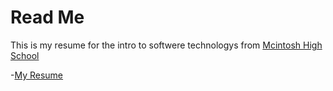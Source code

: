 # Read Me #

This is my resume for the intro to softwere technologys from [Mcintosh High School](https://www.youtube.com/watch?v=dQw4w9WgXcQ)


-[My Resume](RESUME.md)
